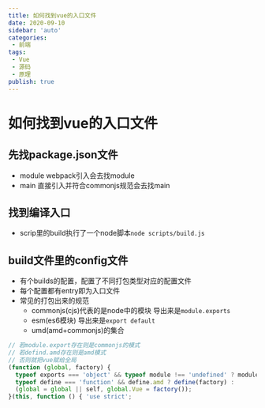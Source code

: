 ```yaml
---
title: 如何找到vue的入口文件
date: 2020-09-10
sidebar: 'auto'
categories:
 - 前端
tags:
 - Vue
 - 源码
 - 原理
publish: true
---
```

# 如何找到vue的入口文件

## 先找package.json文件

- module webpack引入会去找module
- main 直接引入并符合commonjs规范会去找main

## 找到编译入口

- scrip里的build执行了一个node脚本`node scripts/build.js`

## build文件里的config文件

- 有个builds的配置，配置了不同打包类型对应的配置文件
- 每个配置都有entry即为入口文件
- 常见的打包出来的规范
  - commonjs(cjs)代表的是node中的模块 导出来是`module.exports`
  - esm(es6模块) 导出来是`export default`
  - umd(amd+commonjs)的集合

```javascript
// 若module.export存在则是commonjs的模式
// 若defind.amd存在则是amd模式
// 否则就把vue赋给全局
(function (global, factory) {
  typeof exports === 'object' && typeof module !== 'undefined' ? module.exports = factory() :
  typeof define === 'function' && define.amd ? define(factory) :
  (global = global || self, global.Vue = factory());
}(this, function () { 'use strict';
```
